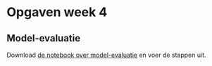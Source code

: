 # Opgaven week 4

## Model-evaluatie

Download [de notebook over model-evaluatie](files/Opdracht%20model-evaluatie.ipynb) en voer de stappen uit.
